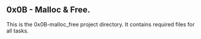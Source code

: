 ## 0x0B - Malloc & Free.
This is the 0x0B-malloc_free project directory. It contains required files for all tasks.
